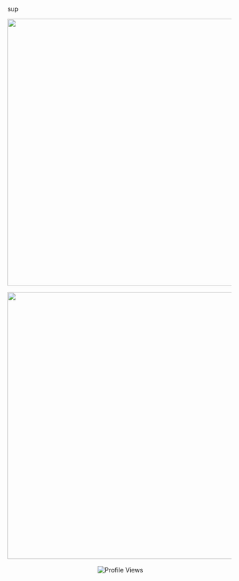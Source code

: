 
sup

<p align="center">
  <img width=600px src="https://github-readme-stats.vercel.app/api?username=DarmExplosion&theme=jolly"
       </p>


<p align="center">
  <img width=600px src="https://github-readme-stats.vercel.app/api/top-langs/?username=DarmExplosion&layout=compact&theme=jolly">

</p>

<p align="center"> &nbsp;<img align="center" src="https://komarev.com/ghpvc/?username=DarmExplosion&color=blueviolet&style=flat" alt="Profile Views"/> </p>
